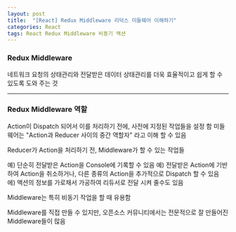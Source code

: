 ```yaml
---
layout: post
title:  "[React] Redux Middleware 리덕스 미들웨어 이해하기"
categories: React
tags: React Redux Middleware 비동기 액션
---
```


<h3>Redux Middleware</h3>

네트워크 요청의 상태관리와 전달받은 데이터 상태관리를 더욱 효율적이고 쉽게 할 수 있도록 도와 주는 것

<hr/>

<h3>Redux Middleware 역할</h3>

Action이 Dispatch 되어서 이를 처리하기 전에, 사전에 지정된 작업들을 설정 함
미들웨어는 "Action과 Reducer 사이의 중간 역할자" 라고 이해 할 수 있음


Reducer가 Action을 처리하기 전, Middleware가 할 수 있는 작업들

예) 단순히 전달받은 Action을 Console에 기록할 수 있음
예) 전달받은 Action에 기반하여 Action을 취소하거나, 다른 종류의 Action을 추가적으로 Dispatch 할 수 있음
에) 액션의 정보를 가로채서 가공하여 리듀서로 전달 시켜 줄수도 있음


Middleware는 특히 비동기 작업을 할 때 유용함

Middleware를 직접 만들 수 있지만,
오픈소스 커뮤니티에서는 전문적으로 잘 만들어진 Middleware들이 많음